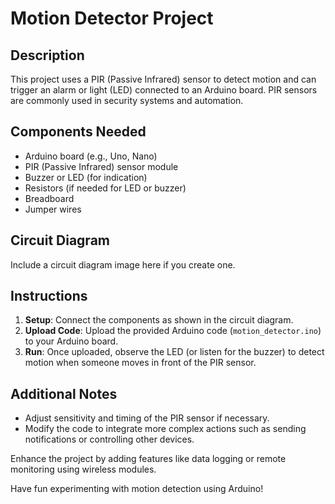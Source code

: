 # Motion Detector Project

## Description
This project uses a PIR (Passive Infrared) sensor to detect motion and can trigger an alarm or light (LED) connected to an Arduino board. PIR sensors are commonly used in security systems and automation.

## Components Needed
- Arduino board (e.g., Uno, Nano)
- PIR (Passive Infrared) sensor module
- Buzzer or LED (for indication)
- Resistors (if needed for LED or buzzer)
- Breadboard
- Jumper wires

## Circuit Diagram
Include a circuit diagram image here if you create one.

## Instructions
1. **Setup**: Connect the components as shown in the circuit diagram.
2. **Upload Code**: Upload the provided Arduino code (`motion_detector.ino`) to your Arduino board.
3. **Run**: Once uploaded, observe the LED (or listen for the buzzer) to detect motion when someone moves in front of the PIR sensor.

## Additional Notes
- Adjust sensitivity and timing of the PIR sensor if necessary.
- Modify the code to integrate more complex actions such as sending notifications or controlling other devices.

Enhance the project by adding features like data logging or remote monitoring using wireless modules.

Have fun experimenting with motion detection using Arduino!
